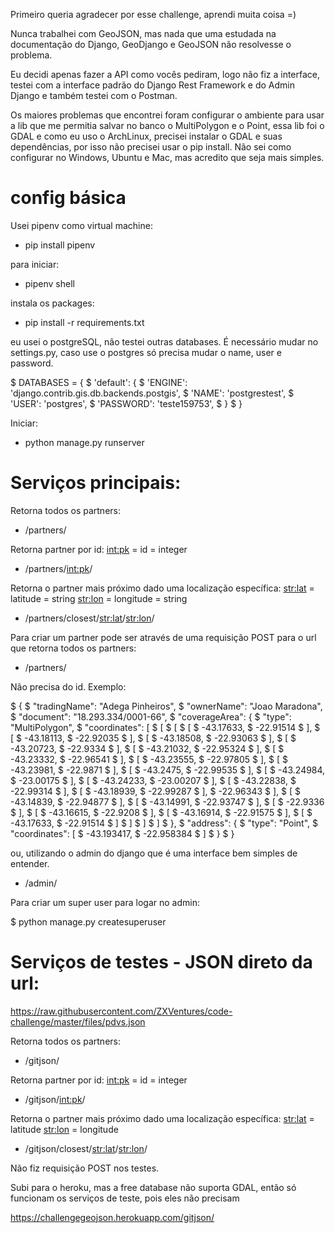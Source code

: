 Primeiro queria agradecer por esse challenge, aprendi muita coisa =)

Nunca trabalhei com GeoJSON, mas nada que uma estudada na documentação do Django, GeoDjango e GeoJSON não resolvesse o problema.

Eu decidi apenas fazer a API como vocês pediram, logo não fiz a interface, testei com a interface padrão do Django Rest Framework e do Admin Django e também testei com o Postman.

Os maiores problemas que encontrei foram configurar o ambiente para usar a lib que me permitia salvar no banco o MultiPolygon e o Point, essa lib foi o GDAL e como eu uso o ArchLinux, precisei instalar o GDAL e suas dependências, por isso não precisei usar o pip install. 
Não sei como configurar no Windows, Ubuntu e Mac, mas acredito que seja mais simples.


# config básica

Usei pipenv como virtual machine:

- pip install pipenv

para iniciar:

- pipenv shell

instala os packages:

- pip install -r requirements.txt

eu usei o postgreSQL, não testei outras databases.
É necessário mudar no settings.py, caso use o postgres só precisa mudar o name, user e password.

$ DATABASES = {
$     'default': {
$         'ENGINE': 'django.contrib.gis.db.backends.postgis',
$         'NAME': 'postgrestest',
$         'USER': 'postgres',
$         'PASSWORD': 'teste159753',
$     }
$ }

Iniciar:

- python manage.py runserver


# Serviços principais:

Retorna todos os partners: 

- /partners/

Retorna partner por id: 
<int:pk> = id = integer

- /partners/<int:pk>/

Retorna o partner mais próximo dado uma localização específica: 
<str:lat> = latitude = string
<str:lon> = longitude = string

- /partners/closest/<str:lat>/<str:lon>/

Para criar um partner pode ser através de uma requisição POST para o url que retorna todos os partners: 

- /partners/

Não precisa do id.
Exemplo:

$ {
$    "tradingName": "Adega Pinheiros",
$    "ownerName": "Joao Maradona",
$    "document": "18.293.334/0001-66",
$    "coverageArea": {
$        "type": "MultiPolygon",
$        "coordinates": [
$        [
$            [
$                [
$                    -43.17633,
$                    -22.91514
$                ],
$                [
$                    -43.18113,
$                    -22.92035
$                ],
$                [
$                    -43.18508,
$                    -22.93063
$                ],
$                [
$                    -43.20723,
$                    -22.9334
$                ],
$                [
$                    -43.21032,
$                    -22.95324
$                ],
$                [
$                    -43.23332,
$                    -22.96541
$                ],
$                [
$                    -43.23555,
$                    -22.97805
$                ],
$                [
$                    -43.23981,
$                    -22.9871
$                ],
$                [
$                    -43.2475,
$                    -22.99535
$                ],
$                [
$                    -43.24984,
$                    -23.00175
$                ],
$                [
$                    -43.24233,
$                    -23.00207
$                ],
$                [
$                    -43.22838,
$                    -22.99314
$                ],
$                [
$                    -43.18939,
$                    -22.99287
$                ],
$                    -22.96343
$                ],
$                [
$                    -43.14839,
$                    -22.94877
$                ],
$                [
$                    -43.14991,
$                    -22.93747
$                ],
$                [
$                    -22.9336
$                ],
$                [
$                    -43.16615,
$                    -22.9208
$                ],
$                [
$                    -43.16914,
$                    -22.91575
$                ],
$                [
$                    -43.17633,
$                    -22.91514
$                ]
$            ]
$        ]
$        ]
$    },
$    "address": {
$        "type": "Point",
$        "coordinates": [
$        -43.193417,
$        -22.958384
$        ]
$    }
$ }

ou, utilizando o admin do django que é uma interface bem simples de entender.

- /admin/

Para criar um super user para logar no admin:

$ python manage.py createsuperuser

# Serviços de testes - JSON direto da url:
https://raw.githubusercontent.com/ZXVentures/code-challenge/master/files/pdvs.json

Retorna todos os partners: 

- /gitjson/

Retorna partner por id:
<int:pk> = id = integer

- /gitjson/<int:pk>/

Retorna o partner mais próximo dado uma localização específica: 
<str:lat> = latitude
<str:lon> = longitude

- /gitjson/closest/<str:lat>/<str:lon>/

Não fiz requisição POST nos testes.


Subi para o heroku, mas a free database não suporta GDAL, então só funcionam os serviços de teste, pois eles não precisam

https://challengegeojson.herokuapp.com/gitjson/
